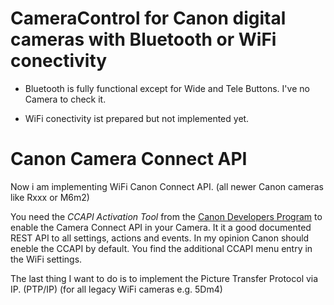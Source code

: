 # CameraControl for Canon digital cameras with Bluetooth or WiFi conectivity

- Bluetooth is fully functional except for Wide and Tele Buttons. I've no Camera to check it.

- WiFi conectivity ist prepared but not implemented yet.

# Canon Camera Connect API
Now i am implementing WiFi Canon Connect API. (all newer Canon cameras like Rxxx or M6m2)

You need the *CCAPI Activation Tool* from the [Canon Developers Program](https://developers.canon-europe.com/s/camera) to enable the Camera Connect API in your Camera. It it a good documented REST API to all settings, actions and events. In my opinion Canon should eneble the CCAPI by default. You find the additional CCAPI menu entry in the WiFi settings.

The last thing I want to do is to implement the Picture Transfer Protocol via IP. (PTP/IP)
(for all legacy WiFi cameras e.g. 5Dm4)
